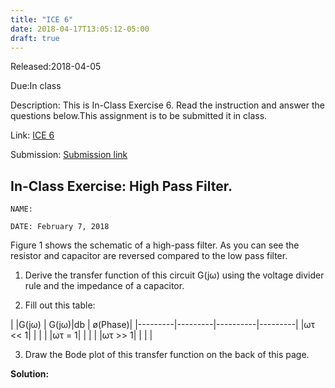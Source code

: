 ```yaml
---
title: "ICE 6"
date: 2018-04-17T13:05:12-05:00
draft: true
---
```


Released:2018-04-05

Due:In class

Description:
This is In-Class Exercise 6. Read the instruction and answer the questions below.This assignment is to be submitted it in class.

Link: [ICE 6](https://github.com/ABE425/data/blob/lia/ICE/ICE_CircuitAnalysis.pdf)

Submission: [Submission link](?)

## In-Class Exercise: High Pass Filter.
```
NAME:

DATE: February 7, 2018
```
Figure 1 shows the schematic of a high-pass filter. As you can see the resistor and capacitor are reversed compared to the low pass filter.

1. Derive the transfer function of this circuit G(jω) using the voltage divider rule and the impedance of a capacitor.

2. Fill out this table:

|         |G(jω)    | G(jω)|db | ø(Phase)|
|---------|---------|----------|---------|
|ωτ << 1| | | |
|ωτ = 1| | | |
|ωτ >> 1| | | |

3. Draw the Bode plot of this transfer function on the back of this page.

**Solution:**
